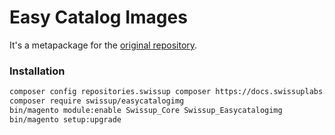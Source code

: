 # Easy Catalog Images

It's a metapackage for the [original repository](https://github.com/swissup/module-easycatalogimages).

### Installation

```bash
composer config repositories.swissup composer https://docs.swissuplabs.com/packages/
composer require swissup/easycatalogimg
bin/magento module:enable Swissup_Core Swissup_Easycatalogimg
bin/magento setup:upgrade
```
